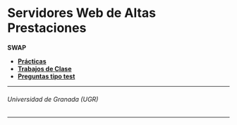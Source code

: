 # Servidores Web de Altas Prestaciones

 __SWAP__
 * **[Prácticas](https://github.com/antoniovj1/servidores_web_altas_prestaciones_ugr/tree/master//practicas)**
 * **[Trabajos de Clase](https://github.com/antoniovj1/servidores_web_altas_prestaciones_ugr/tree/master//trabajos_de_clase)**
 * **[Preguntas tipo test](https://github.com/antoniovj1/servidores_web_altas_prestaciones_ugr/tree/master//preguntas_test)**

___
###### Universidad de Granada (UGR)
___
